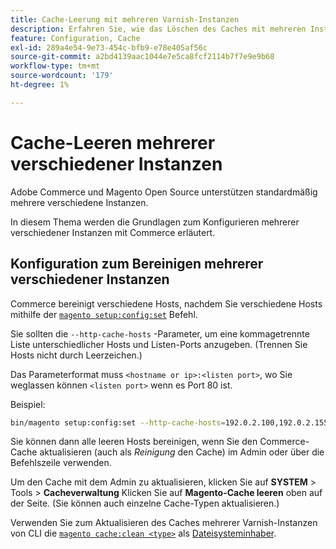 ```yaml
---
title: Cache-Leerung mit mehreren Varnish-Instanzen
description: Erfahren Sie, wie das Löschen des Caches mit mehreren Instanzen vom Typ "Varnish"funktioniert.
feature: Configuration, Cache
exl-id: 289a4e54-9e73-454c-bfb9-e78e405af56c
source-git-commit: a2bd4139aac1044e7e5ca8fcf2114b7f7e9e9b68
workflow-type: tm+mt
source-wordcount: '179'
ht-degree: 1%

---
```


# Cache-Leeren mehrerer verschiedener Instanzen

Adobe Commerce und Magento Open Source unterstützen standardmäßig mehrere verschiedene Instanzen.

In diesem Thema werden die Grundlagen zum Konfigurieren mehrerer verschiedener Instanzen mit Commerce erläutert.

## Konfiguration zum Bereinigen mehrerer verschiedener Instanzen

Commerce bereinigt verschiedene Hosts, nachdem Sie verschiedene Hosts mithilfe der [`magento setup:config:set`](../../installation/tutorials/deployment.md) Befehl.

Sie sollten die `--http-cache-hosts` -Parameter, um eine kommagetrennte Liste unterschiedlicher Hosts und Listen-Ports anzugeben. (Trennen Sie Hosts nicht durch Leerzeichen.)

Das Parameterformat muss `<hostname or ip>:<listen port>`, wo Sie weglassen können `<listen port>` wenn es Port 80 ist.

Beispiel:

```bash
bin/magento setup:config:set --http-cache-hosts=192.0.2.100,192.0.2.155:8080
```

Sie können dann alle leeren Hosts bereinigen, wenn Sie den Commerce-Cache aktualisieren (auch als _Reinigung_ den Cache) im Admin oder über die Befehlszeile verwenden.

Um den Cache mit dem Admin zu aktualisieren, klicken Sie auf **SYSTEM** > Tools > **Cacheverwaltung** Klicken Sie auf **Magento-Cache leeren** oben auf der Seite. (Sie können auch einzelne Cache-Typen aktualisieren.)

Verwenden Sie zum Aktualisieren des Caches mehrerer Varnish-Instanzen von CLI die [`magento cache:clean <type>`](../cli/manage-cache.md#clean-and-flush-cache-types) als [Dateisysteminhaber](../../installation/prerequisites/file-system/overview.md).
